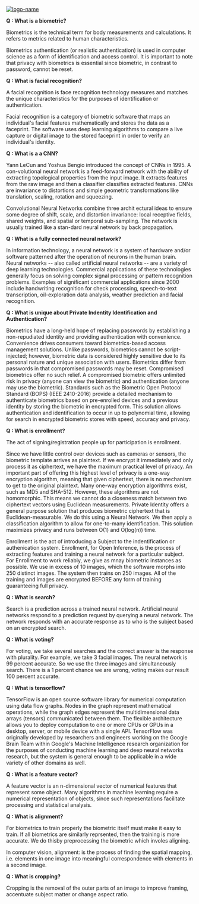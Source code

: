 [![logo-name](https://www.private.id/static_home/images/Private-Identity-Logo-1.png)](https://www.private.id/)

**Q : What is a biometric?**

Biometrics is the technical term for body measurements and calculations. It refers to metrics related to human characteristics.

Biometrics authentication (or realistic authentication) is used in computer science as a form of identification and access control. It is important to note that privacy with biometrics is essential since biometric, in contrast to password, cannot be reset.

**Q : What is facial recognition?**

A facial recognition is face recognition technology measures and matches the unique characteristics for the purposes of identification or authentication.

Facial recognition is a category of biometric software that maps an individual's facial features mathematically and stores the data as a faceprint. The software uses deep learning algorithms to compare a live capture or digital image to the stored faceprint in order to verify an individual's identity.

**Q : What is a a CNN?**

Yann LeCun and Yoshua Bengio introduced the concept of CNNs in 1995. A con-volutional neural network is a feed-forward network with the ability of extracting topological properties from the input image. It extracts features from the raw image and then a classifier classifies extracted features. CNNs are invariance to distortions and simple geometric transformations like translation, scaling, rotation and squeezing.

Convolutional Neural Networks combine three archit ectural ideas to ensure some degree of shift, scale, and distortion invariance: local receptive fields, shared weights, and spatial or temporal sub-sampling. The network is usually trained like a stan-dard neural network by back propagation.

**Q : What is a fully connected neural network?**

In information technology, a neural network is a system of hardware and/or software patterned after the operation of neurons in the human brain. Neural networks -- also called artificial neural networks -- are a variety of deep learning technologies. Commercial applications of these technologies generally focus on solving complex signal processing or pattern recognition problems. Examples of significant commercial applications since 2000 include handwriting recognition for check processing, speech-to-text transcription, oil-exploration data analysis, weather prediction and facial recognition.

**Q : What is unique about Private Indentity Identification and Authentication?**

Biometrics have a long-held hope of replacing passwords by establishing a non-repudiated identity and providing authentication with convenience. Convenience drives consumers toward biometrics-based access management solutions. Unlike passwords, biometrics cannot be script-injected; however, biometric data is considered highly sensitive due to its personal nature and unique association with users. Biometrics differ from passwords in that compromised passwords may be reset. Compromised biometrics offer no such relief. A compromised biometric offers unlimited risk in privacy (anyone can view the biometric) and authentication (anyone may use the biometric). Standards such as the Biometric Open Protocol Standard (BOPS) (IEEE 2410-2016) provide a detailed mechanism to authenticate biometrics based on pre-enrolled devices and a previous identity by storing the biometric in encrypted form. This solution allows authentication and identification to occur in up to polynomial time, allowing for search in encrypted biometric stores with speed, accuracy and privacy.

**Q : What is enrollment?**

The act of signing/registration people up for participation is enrollment.

Since we have little control over devices such as cameras or sensors, the biometric template arrives as plaintext. If we encrypt it immediately and only process it as ciphertext, we have the maximum practical level of privacy. An important part of offering this highest level of privacy is a one-way encryption algorithm, meaning that given ciphertext, there is no mechanism to get to the original plaintext. Many one-way encryption algorithms exist, such as MD5 and SHA-512. However, these algorithms are not homomorphic. This means we cannot do a closeness match between two ciphertext vectors using Euclidean measurements. Private Identity offers a general purpose solution that produces biometric ciphertext that is Euclidean-measurable. We do this using a Neural Network. We then apply a classification algorithm to allow for one-to-many identification. This solution maximizes privacy and runs between O(1) and O(log⁡(n)) time.

Enrollment is the act of introducing a Subject to the indentification or authenication system. Enrollment, for Open Inference, is the process of extracting features and training a neural network for a particular subject. For Enrollment to work reliably, we give as mnay biometric instances as possible. We use in excess of 10 images, which the software morphs into 250 distinct images. The system then trains on 250 images. All of the training and images are encrypted BEFORE any form of training guaranteeing full privacy.

**Q : What is search?**

Search is a prediction across a trained neural network. Artificial neural networks respond to a prediction request by querying a neural network. The network responds with an accurate response as to who is the subject based on an encrypted search.

**Q : What is voting?**

For voting, we take several searches and the correct answer is the response with plurality. For example, we take 3 facial images. The neural network is 99 percent accurate. So we use the three images and simultaneously search. There is a 1 percent chance we are wrong, voting makes our result 100 percent accurate.

**Q : What is tensorflow?**

TensorFlow is an open source software library for numerical computation using data flow graphs. Nodes in the graph represent mathematical operations, while the graph edges represent the multidimensional data arrays (tensors) communicated between them. The flexible architecture allows you to deploy computation to one or more CPUs or GPUs in a desktop, server, or mobile device with a single API. TensorFlow was originally developed by researchers and engineers working on the Google Brain Team within Google's Machine Intelligence research organization for the purposes of conducting machine learning and deep neural networks research, but the system is general enough to be applicable in a wide variety of other domains as well.

**Q : What is a feature vector?**

A feature vector is an n-dimensional vector of numerical features that represent some object. Many algorithms in machine learning require a numerical representation of objects, since such representations facilitate processing and statistical analysis.

**Q : What is alignment?**

For biometrics to train properly the biometric itself must make it easy to train. If all biometrics are similarly reprsented, then the training is more accurate. We do thisby preprocessing the biometric which involes aligning.

In computer vision, alignment: is the process of finding the spatial mapping, i.e. elements in one image into meaningful correspondence with elements in a second image.

**Q : What is cropping?**

Cropping is the removal of the outer parts of an image to improve framing, accentuate subject matter or change aspect ratio.